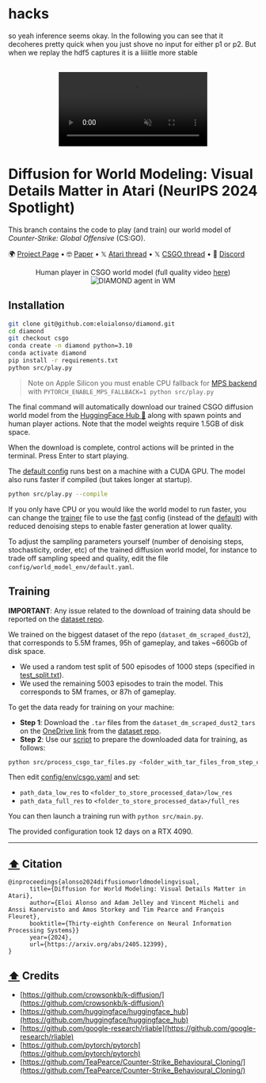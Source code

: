 # hacks

so yeah inference seems okay. In the following you can see that it decoheres pretty quick when you just shove no input for either p1 or p2. But when we replay the hdf5 captures it is a liiiitle more stable
  

<div align='center'>
  <br>
  <video alt="video" src="https://github.com/user-attachments/assets/7b202447-c09d-4b4d-933b-4619337273b4" autoplay loop muted/>
</div>




# Diffusion for World Modeling: Visual Details Matter in Atari (NeurIPS 2024 Spotlight)

This branch contains the code to play (and train) our world model of *Counter-Strike: Global Offensive* (CS:GO).

🌍 [Project Page](https://diamond-wm.github.io) • 🤓 [Paper](https://arxiv.org/pdf/2405.12399) • 𝕏 [Atari thread](https://x.com/EloiAlonso1/status/1793916382779982120) • 𝕏 [CSGO thread](https://x.com/EloiAlonso1/status/1844803606064611771) • 💬 [Discord](https://discord.gg/74vha5RWPg)

<div align='center'>
  Human player in CSGO world model (full quality video <a href="https://diamond-wm.github.io/static/videos/grid.mp4">here</a>)
  <br>
  <img alt="DIAMOND agent in WM" src="https://github.com/user-attachments/assets/dcbdd523-ca22-46a9-bb7d-bcc52080fe00">
</div>


## Installation
```bash
git clone git@github.com:eloialonso/diamond.git
cd diamond
git checkout csgo
conda create -n diamond python=3.10
conda activate diamond
pip install -r requirements.txt
python src/play.py
```

> Note on Apple Silicon you must enable CPU fallback for [MPS backend](https://pytorch.org/docs/stable/notes/mps.html) with
> `PYTORCH_ENABLE_MPS_FALLBACK=1 python src/play.py`

The final command will automatically download our trained CSGO diffusion world model from the [HuggingFace Hub 🤗](https://huggingface.co/eloialonso/diamond/tree/main) along with spawn points and human player actions. Note that the model weights require 1.5GB of disk space.

When the download is complete, control actions will be printed in the terminal. Press Enter to start playing.

The [default config](config/world_model_env/default.yaml) runs best on a machine with a CUDA GPU. The model also runs faster if compiled (but takes longer at startup).
```bash
python src/play.py --compile
```

If you only have CPU or you would like the world model to run faster, you can change the [trainer](config/trainer.yaml#L5) file to use the [fast](config/world_model_env/fast.yaml) config (instead of the [default](config/world_model_env/default.yaml)) with reduced denoising steps to enable faster generation at lower quality.

To adjust the sampling parameters yourself (number of denoising steps, stochasticity, order, etc) of the trained diffusion world model, for instance to trade off sampling speed and quality, edit the file `config/world_model_env/default.yaml`.

## Training

**IMPORTANT**: Any issue related to the download of training data should be reported on the [dataset repo](https://github.com/TeaPearce/Counter-Strike_Behavioural_Cloning).

We trained on the biggest dataset of the repo (`dataset_dm_scraped_dust2`), that corresponds to 5.5M frames, 95h of gameplay, and takes ~660Gb of disk space.

- We used a random test split of 500 episodes of 1000 steps (specified in [test_split.txt](test_split.txt)).
- We used the remaining 5003 episodes to train the model. This corresponds to 5M frames, or 87h of gameplay.

To get the data ready for training on your machine:
- **Step 1**: Download the `.tar` files from the `dataset_dm_scraped_dust2_tars` on the [OneDrive link](https://1drv.ms/u/s!AjG1JlThUkPgh1JEIxETxvaphzgC?e=2AJfA3) from the [dataset repo](https://github.com/TeaPearce/Counter-Strike_Behavioural_Cloning). 
- **Step 2**: Use our [script](src/process_csgo_tar_files.py) to prepare the downloaded data for training, as follows:

```bash
python src/process_csgo_tar_files.py <folder_with_tar_files_from_step_one> <folder_to_store_processed_data>
```

Then edit [config/env/csgo.yaml](config/env/csgo.yaml) and set:
- `path_data_low_res` to `<folder_to_store_processed_data>/low_res`
- `path_data_full_res` to `<folder_to_store_processed_data>/full_res`

You can then launch a training run with `python src/main.py`.

The provided configuration took 12 days on a RTX 4090.

---

<a name="citation"></a>
## [⬆️](#quick-links) Citation

```text
@inproceedings{alonso2024diffusionworldmodelingvisual,
      title={Diffusion for World Modeling: Visual Details Matter in Atari},
      author={Eloi Alonso and Adam Jelley and Vincent Micheli and Anssi Kanervisto and Amos Storkey and Tim Pearce and François Fleuret},
      booktitle={Thirty-eighth Conference on Neural Information Processing Systems}}
      year={2024},
      url={https://arxiv.org/abs/2405.12399},
}
```

<a name="credits"></a>
## [⬆️](#quick_links) Credits

- [https://github.com/crowsonkb/k-diffusion/](https://github.com/crowsonkb/k-diffusion/)
- [https://github.com/huggingface/huggingface_hub](https://github.com/huggingface/huggingface_hub)
- [https://github.com/google-research/rliable](https://github.com/google-research/rliable)
- [https://github.com/pytorch/pytorch](https://github.com/pytorch/pytorch)
- [https://github.com/TeaPearce/Counter-Strike_Behavioural_Cloning/](https://github.com/TeaPearce/Counter-Strike_Behavioural_Cloning/)
